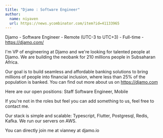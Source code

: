 ```yaml
---
title: "Djamo : Software Engineer"
author:
  name: niyaven
  url: https://news.ycombinator.com/item?id=41133965
---
```

Djamo - Software Engineer - Remote (UTC-3 to UTC+3) - Full-time - <a href="https:&#x2F;&#x2F;djamo.com&#x2F;">https:&#x2F;&#x2F;djamo.com&#x2F;</a>

I&#x27;m VP of engineering at Djamo and we&#x27;re looking for talented people at Djamo. We are building the neobank for 210 millions people in Subsaharan Africa.

Our goal is to build seamless and affordable banking solutions to bring millions of people into financial inclusion, where less than 25% of the population is banked. You can find out more about us on <a href="https:&#x2F;&#x2F;djamo.com">https:&#x2F;&#x2F;djamo.com</a>

Here are our open positions: Staff Software Engineer, Mobile

If you&#x27;re not in the roles but feel you can add something to us, feel free to contact me.

Our stack is simple and scalable: Typescript, Flutter, Postgresql, Redis, Kafka. We run our servers on AWS.

You can directly join me at vianney at djamo.io

